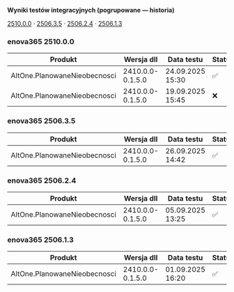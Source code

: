 **Wyniki testów integracyjnych (pogrupowane — historia)**

[2510.0.0](#enova365-251000) · [2506.3.5](#enova365-250635) · [2506.2.4](#enova365-250624) · [2506.1.3](#enova365-250613)

### enova365 2510.0.0

| Produkt                      | Wersja dll       | Data testu       | Status |
|------------------------------|------------------|------------------|--------|
| AltOne.PlanowaneNieobecnosci | 2410.0.0-0.1.5.0 | 24.09.2025 15:30 | ✅      |
| AltOne.PlanowaneNieobecnosci | 2410.0.0-0.1.5.0 | 19.09.2025 15:45 | ❌      |

### enova365 2506.3.5

| Produkt                      | Wersja dll       | Data testu       | Status |
|------------------------------|------------------|------------------|--------|
| AltOne.PlanowaneNieobecnosci | 2410.0.0-0.1.5.0 | 26.09.2025 14:42 | ✅      |

### enova365 2506.2.4

| Produkt                      | Wersja dll       | Data testu       | Status |
|------------------------------|------------------|------------------|--------|
| AltOne.PlanowaneNieobecnosci | 2410.0.0-0.1.5.0 | 05.09.2025 13:25 | ✅      |

### enova365 2506.1.3

| Produkt                      | Wersja dll       | Data testu       | Status |
|------------------------------|------------------|------------------|--------|
| AltOne.PlanowaneNieobecnosci | 2410.0.0-0.1.5.0 | 01.09.2025 16:20 | ✅      |

